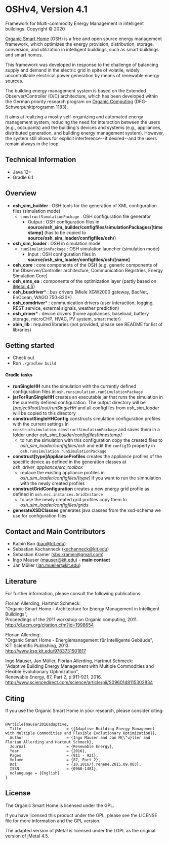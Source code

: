 # OSHv4, Version 4.1

Framework for Multi-commodity Energy Management in intelligent buildings.
Copyright © 2020

[Organic Smart Home](http://www.organicsmarthome.com) (OSH) is a free and open source energy management framework, which optimizes the energy provision, distribution, storage, conversion, and utilization in intelligent buildings, such as smart buildings and smart homes.

This framework was developed in response to the challenge of balancing supply and demand in the electric grid in spite of volatile, widely uncontrollable electrical power generation by means of renewable energy sources.

The building energy management system is based on the Extended Observer/Controller (O/C) architecture, which has been developed within the German priority research program on [Organic Computing](http://www.organic-computing.de) (DFG-Schwerpunktprogramm 1183).

It aims at realizing a mostly self-organizing and automated energy management system, reducing the need for interaction between the users (e.g., occupants) and the building's devices and systems (e.g., appliances, distributed generation, and building energy management system). However, the system still allows for explicit interference--if desired--and the users remain always in the loop.

## Technical Information

* Java 12+
* Gradle 6.1


## Overview

* **osh_sim_builder** : OSH tools for the generation of XML configuration files (simulation mode) 
  * `constructSimulationPackage` : OSH configuration file generator
    * Output : OSH configuration files in **source/osh_sim_builder/configfiles/simulationPackages/[timestamp]** (has to be copied to **source/osh_sim_loader/configfiles/osh/**)
* **osh_sim_loader** : OSH in simulation mode
  * `runSimulationPackage` : OSH simulation launcher (simulation mode)
    * Input : OSH configuration files in **source/osh_sim_loader/configfiles/osh/[name]**
* **osh_core** : core components of the OSH (e.g. generic components of the Observer/Controller architecture, Communication Registries, Energy Simulation Core)
* **osh_ems_ea** : components of the optimization layer (partly based on [jMetal 4.5](https://github.com/jMetal/jMetal))
* **osh_busdriver*** : bus drivers (Miele XGW2000 gateway, BacNet, EnOcean, WAGO 750-820*)
* **osh_comdriver*** : communication drivers (user interaction, logging, REST service, external signals, weather prediction)
* **osh_driver*** : device drivers (home appliances, baseload, battery storage, microCHP, HVAC, PV system, smart meter)
* **xbin_lib** : required libraries (not provided, please see README for list of libraries)


## Getting started

* Check out
* Run <code>./gradlew build</code>

#### Gradle tasks

* **runSingleHH** runs the simulation with the currently defined configuration files in 
`osh.runsimulation.runSimulationPackage`
* **jarForRunSingleHH** creates an executable jar that runs the simulation in the currently defined configuration.
The output directory will be *[projectRoot]/out/runSingleHH* and all configfiles from *osh_sim_loader* will be
 copied to this directory
* **constructSingleHHConfig** constructs simulation configuration profiles with the current settings in  
`constructsimulation.constructSimulationPackage` and saves them in a folder under 
*osh_sim_builder/configfiles[timestamp]* 
  * to run the simulation with this configuration copy the created files to *osh_sim_loader/configfiles/osh* and edit
   the `configID` property in `osh.runsimulation.runSimulationPackage`
* **construct[type]ApplianceProfiles** creates the appliance profiles of the specific device as defined in the
 generation classes at *osh_driver_appliance/src_toolbox*
  * replace the existing appliance profiles in *osh_sim_loader/configfiles/[type]* if you want to run the simnulation
   with the newly created profiles
* **constructGridConfiguration** creates a new energy grid profile as defined in `osh.esc.instances.GridInstance`
  * to use the newly created grid profiles copy them to *osh_sim_loader/configfiles/grids*
* **generateXSDClasses** generates java classes from the xsd-schema we use for configuration files   





## Contact and Main Contributors

* Kaibin Bao (bao@kit.edu)
* Sebastian Kochanneck (kochanneck@kit.edu)
* Sebastian Kramer (sbs.kramer@gmail.com)
* Ingo Mauser (mauser@kit.edu) - **main contact**
* Jan Müller (jan.mueller@kit.edu)


## Literature

For further information, please consult the following publications:

Florian Allerding, Hartmut Schmeck: <br />
"Organic Smart Home - Architecture for Energy Management in Intelligent Buildings", <br />
Proceedings of the 2011 workshop on Organic computing, 2011.  <br />
http://dl.acm.org/citation.cfm?id=1998654

Florian Allerding: <br />
"Organic Smart Home - Energiemanagement für Intelligente Gebäude", <br />
KIT Scientific Publishing, 2013. <br />
http://www.ksp.kit.edu/9783731501817

Ingo Mauser, Jan Müller, Florian Allerding, Hartmut Schmeck: <br />
"Adaptive Building Energy Management with Multiple Commodities and Flexible Evolutionary Optimization", <br />
Renewable Energy, 87, Part 2, p.911-921, 2016. <br />
http://www.sciencedirect.com/science/article/pii/S0960148115302834


## Citing

If you use the Organic Smart Home in your research, please consider citing:
<pre><code>
@Article{mauser2016adaptive,
  Title                    = {{Adaptive Building Energy Management with Multiple Commodities and Flexible Evolutionary Optimization}},
  Author                   = {Ingo Mauser and Jan M{\"u}ller and Florian Allerding and Hartmut Schmeck},
  Journal                  = {Renewable Energy},
  Year                     = {2016},
  Pages                    = {911 - 921},
  Volume                   = {87, Part 2},
  Doi                      = {10.1016/j.renene.2015.09.003},
  ISSN                     = {0960-1481},
  nolanguage = {English}
}
</code></pre>


## License

The Organic Smart Home is licensed under the GPL. 

If you have licensed this product under the GPL, please see the LICENSE file for more information and the GPL version. 

The adapted version of jMetal is licensed under the LGPL as the original version of jMetal 4.5.


